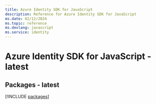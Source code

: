 ```yaml
---
title: Azure Identity SDK for JavaScript
description: Reference for Azure Identity SDK for JavaScript
ms.date: 02/12/2024
ms.topic: reference
ms.devlang: javascript
ms.service: identity
---
```

# Azure Identity SDK for JavaScript - latest
## Packages - latest
[!INCLUDE [packages](identity-index.md)]